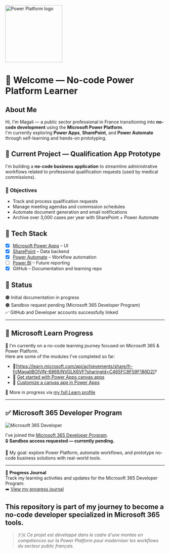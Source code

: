 <img src="https://upload.wikimedia.org/wikipedia/commons/1/1a/Microsoft_Power_Platform_logo.svg" alt="Power Platform logo" width="180"/>

# 👋 Welcome — No-code Power Platform Learner

## About Me

Hi, I'm Magali — a public sector professional in France transitioning into **no-code development** using the **Microsoft Power Platform**.  
I'm currently exploring **Power Apps**, **SharePoint**, and **Power Automate** through self-learning and hands-on prototyping.

## 🔧 Current Project — Qualification App Prototype

I'm building a **no-code business application** to streamline administrative workflows related to professional qualification requests (used by medical commissions).

### 🎯 Objectives

- Track and process qualification requests  
- Manage meeting agendas and commission schedules  
- Automate document generation and email notifications  
- Archive over 3,000 cases per year with SharePoint + Power Automate  

## 🧱 Tech Stack

- [x] [Microsoft Power Apps](https://powerapps.microsoft.com) – UI  
- [x] [SharePoint](https://sharepoint.com) – Data backend  
- [x] [Power Automate](https://flow.microsoft.com) – Workflow automation  
- [ ] [Power BI](https://powerbi.microsoft.com) – Future reporting  
- [x] GitHub – Documentation and learning repo  

## 🚀 Status

🟠 Initial documentation in progress  
🟠 Sandbox request pending (Microsoft 365 Developer Program)  
✅ GitHub and Developer accounts successfully linked

---

## 📘 Microsoft Learn Progress

🚀 I'm currently on a no-code learning journey focused on Microsoft 365 & Power Platform.  
Here are some of the modules I've completed so far:
- 🧩[https://learn.microsoft.com/api/achievements/share/fr-fr/MagaliBOIVIN-6869/NVGLK6VF?sharingId=C465FC8F59F186D2]?
- 🧩 [Get started with Power Apps canvas apps](https://learn.microsoft.com/api/achievements/share/en-us/MagaliBOIVIN-6869/E5XVXQXP?sharingId=C465FC8F59F186D2)
- 🧩 [Customize a canvas app in Power Apps](https://learn.microsoft.com/api/achievements/share/en-us/MagaliBOIVIN-6869/E5XVXQXP?sharingId=C465FC8F59F186D2)

🧠 More in progress via [my full Learn profile](https://learn.microsoft.com/fr-fr/users/MagaliBOIVIN-6869)

---

## ✅ Microsoft 365 Developer Program

![Microsoft 365 Developer](https://img.shields.io/badge/Microsoft_365-Developer_Program-blue?logo=microsoft&logoColor=white&style=flat-square)

I've joined the [Microsoft 365 Developer Program](https://developer.microsoft.com/en-us/microsoft-365/dev-program/).  
🔒 **Sandbox access requested — currently pending.**  

🧩 My goal: explore Power Platform, automate workflows, and prototype no-code business solutions with real-world tools.

---

📘 **Progress Journal**  
Track my learning activities and updates for the Microsoft 365 Developer Program:  
➡️ [View my progress journal](https://github.com/Mboivin259/QUALIFICATION-APP/blob/main/Journal.md)

This repository is part of my journey to become a no-code developer specialized in Microsoft 365 tools.
---

> 🇫🇷 *Ce projet est développé dans le cadre d'une montée en compétences sur la Power Platform pour moderniser les workflows du secteur public français.*



